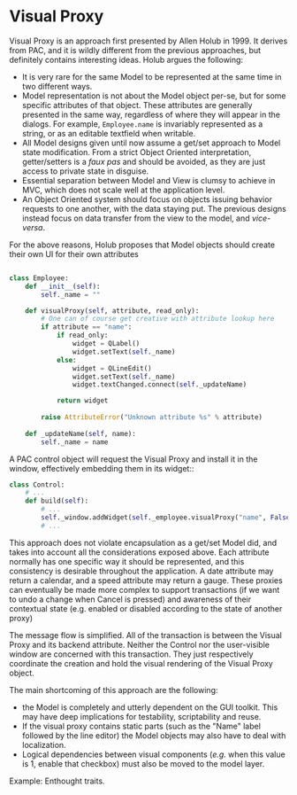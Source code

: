 # Visual Proxy

Visual Proxy is an approach first presented by Allen Holub in 1999. It
derives from PAC, and it is wildly different from the previous approaches, 
but definitely contains interesting ideas. Holub argues the following:

  - It is very rare for the same Model to be represented at the same 
    time in two different ways. 
  - Model representation is not about the Model object per-se, but
    for some specific attributes of that object. These attributes 
    are generally presented in the same way, regardless of where 
    they will appear in the dialogs. For example, ``Employee.name`` 
    is invariably represented as a string, or as an editable
    textfield when writable.
  - All Model designs given until now assume a get/set approach to
    Model state modification. From a strict Object Oriented interpretation,
    getter/setters is a *faux pas* and should be avoided, as they are
    just access to private state in disguise. 
  - Essential separation between Model and View is clumsy to
    achieve in MVC, which does not scale well at the application level.
  - An Object Oriented system should focus on objects issuing behavior
    requests to one another, with the data staying put. The previous designs
    instead focus on data transfer from the view to the model, and *vice-versa*.


For the above reasons, Holub proposes that Model objects should create their
own UI for their own attributes

```python

class Employee:
    def __init__(self):
        self._name = ""

    def visualProxy(self, attribute, read_only):
        # One can of course get creative with attribute lookup here 
        if attribute == "name":
            if read_only:
                widget = QLabel()
                widget.setText(self._name)
            else:
                widget = QLineEdit()
                widget.setText(self._name)
                widget.textChanged.connect(self._updateName)

            return widget
        
        raise AttributeError("Unknown attribute %s" % attribute)
    
    def _updateName(self, name):
        self._name = name
```

A PAC control object will request the Visual Proxy and install it in
the window, effectively embedding them in its widget::

```python
class Control:
    # ...
    def build(self):
        # ...
        self._window.addWidget(self._employee.visualProxy("name", False))
        # ...
```


This approach does not violate encapsulation as a get/set Model did, and
takes into account all the considerations exposed above. Each attribute normally
has one specific way it should be represented, and this consistency is desirable
throughout the application. A date attribute may return a calendar, and a speed
attribute may return a gauge. These proxies can eventually be made more complex
to support transactions (if we want to undo a change when Cancel is pressed) 
and awareness of their contextual state (e.g. enabled or disabled according to
the state of another proxy)

The message flow is simplified. All of the transaction is between the Visual
Proxy and its backend attribute. Neither the Control nor the user-visible
window are concerned with this transaction. They just respectively coordinate
the creation and hold the visual rendering of the Visual Proxy object.

The main shortcoming of this approach are the following:
- the Model is completely and utterly dependent on the GUI toolkit. 
  This may have deep implications for testability, scriptability and reuse. 
- If the visual proxy contains static parts (such as the "Name" label
  followed by the line editor) the Model objects may also have to deal with
  localization.
- Logical dependencies between visual components (*e.g.* when this value is
  1, enable that checkbox) must also be moved to the model layer.


Example: Enthought traits.

